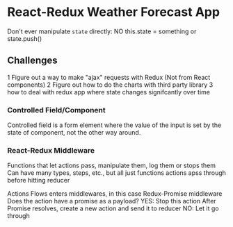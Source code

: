 # React-Redux Weather Forecast App

Don't ever manipulate `state` directly: NO this.state = something or state.push()

## Challenges

1 Figure out a way to make "ajax" requests with Redux (Not from React components)
2 Figure out how to do the charts with third party library
3 how to deal with redux app where state changes signifcantly over time

### Controlled Field/Component

Controlled field is a form element where the value of the input is set by the state of component, not the other way around.

### React-Redux Middleware

Functions that let actions pass, manipulate them, log them or stops them
Can have many types, steps, etc., but all just functions actions apss through before hitting reducer

Actions Flows enters middlewares, in this case Redux-Promise middleware
Does the action have a promise as a payload?
YES:
  Stop this action
  After Promise resolves, create a new action and send it to reducer
NO:
  Let it go through
